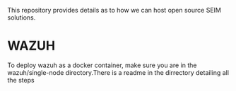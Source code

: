 This repository provides details as to how we can host open source SEIM solutions. 

# WAZUH 
To deploy wazuh as a docker container, make sure you are in the wazuh/single-node directory.There is a readme in the dirrectory detailing all the steps
